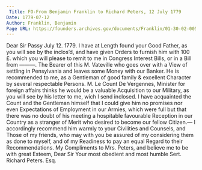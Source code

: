 ```yaml
---
 Title: FO-From Benjamin Franklin to Richard Peters, 12 July 1779
Date: 1779-07-12
Author: Franklin, Benjamin
Page URL: https://founders.archives.gov/documents/Franklin/01-30-02-0058
---
```


Dear Sir
Passy July 12. 1779.
I have at Length found your Good Father, as you will see by the inclos’d, and have given Orders to furnish him with 100 £. which you will please to remit to me in Congress Interest Bills, or in a Bill from ———.
The Bearer of this M. Vateville who goes over with a View of settling in Pensylvania and leaves some Money with our Banker. He is recommended to me, as a Gentleman of good family & excellent Character by several respectable Persons. M. Le Count De Vergennes, Minister for foreign affairs thinks he would be a valuable Acquisition to our Military, as you will see by his letter to me, wich I send inclosed. I have acquainted the Count and the Gentleman himself that I could give him no promises nor even Expectations of Employment in our Armies, which were full but that there was no doubt of his meeting a hospitable favourable Reception in our Country as a stranger of Merit who desired to become our fellow Citizen.— I accordingly recommend him warmly to your Civilities and Counsels, and Those of my friends, who may with you be assured of my considering them as done to myself, and of my Readiness to pay an equal Regard to their Recommendations. My Compliments to Mrs. Peters, and believe me to be with great Esteem, Dear Sir Your most obedient and most humble Sert.
Richard Peters. Esq.

